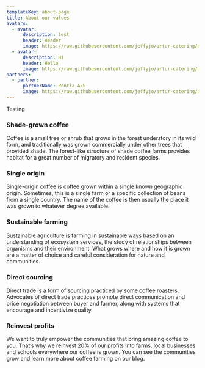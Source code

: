 ```yaml
---
templateKey: about-page
title: About our values
avatars:
  - avatar:
      description: test
      header: Header
      image: https://raw.githubusercontent.com/jeffyjo/artur-catering/master/static/img/artur_logo.png
  - avatar:
      description: Hi
      header: Hello
      image: https://raw.githubusercontent.com/jeffyjo/artur-catering/master/static/img/artur_logo.png
partners:
  - partner:
      partnerName: Pentia A/S
      image: https://raw.githubusercontent.com/jeffyjo/artur-catering/master/static/img/dsc_6299-01.jpeg
---
```

Testing

### Shade-grown coffee

Coffee is a small tree or shrub that grows in the forest understory in its wild form, and traditionally was grown commercially under other trees that provided shade. The forest-like structure of shade coffee farms provides habitat for a great number of migratory and resident species.

### Single origin

Single-origin coffee is coffee grown within a single known geographic origin. Sometimes, this is a single farm or a specific collection of beans from a single country. The name of the coffee is then usually the place it was grown to whatever degree available.

### Sustainable farming

Sustainable agriculture is farming in sustainable ways based on an understanding of ecosystem services, the study of relationships between organisms and their environment. What grows where and how it is grown are a matter of choice and careful consideration for nature and communities.

### Direct sourcing

Direct trade is a form of sourcing practiced by some coffee roasters. Advocates of direct trade practices promote direct communication and price negotiation between buyer and farmer, along with systems that encourage and incentivize quality.

### Reinvest profits

We want to truly empower the communities that bring amazing coffee to you. That’s why we reinvest 20% of our profits into farms, local businesses and schools everywhere our coffee is grown. You can see the communities grow and learn more about coffee farming on our blog.

